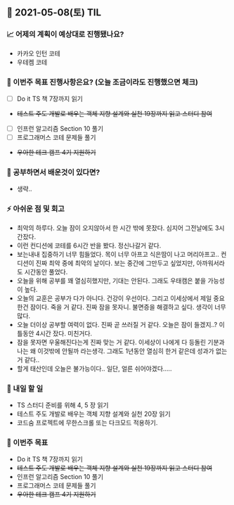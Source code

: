 ## 📆 2021-05-08(토) TIL

### 📈 어제의 계획이 예상대로 진행됐나요?
- 카카오 인턴 코테
- 우테켐 코테

### 🦄 이번주 목표 진행사항은요? (오늘 조금이라도 진행했으면 체크)
- [ ] Do it TS 책 7장까지 읽기
- ~~테스트 주도 개발로 배우는 객체 지향 설계와 실천 19장까지 읽고 스터디 참여~~
- [ ] 인프런 알고리즘 Section 10 풀기
- [ ] 프로그래머스 코테 문제들 풀기
- ~~우아한 테크 캠프 4기 지원하기~~

### 🤔 공부하면서 배운것이 있다면?
- 생략..

### ⚡ 아쉬운 점 및 회고
- 최악의 하루다. 오늘 잠이 오지않아서 한 시간 밖에 못잤다. 심지어 그전날에도 3시간잤다.
- 이런 컨디션에 코테를 6시간 반을 봤다. 정신나갈거 같다.
- 보는내내 집중하기 너무 힘들었다. 목이 너무 아프고 식은땀이 나고 머리아프고.. 컨디션이 진짜 최악 중에 최악의 날이다. 보는 중간에 그만두고 싶었지만, 아까워서라도 시간동안 풀었다.
- 오늘을 위해 공부를 꽤 열심히했지만, 기대는 안된다. 그래도 우태캠은 붙을 가능성이 높다.
- 오늘의 교훈은 공부가 다가 아니다. 건강이 우선이다. 그리고 이세상에서 제일 중요한건 잠이다. 죽을 거 같다. 진짜 잠을 못자니. 불면증을 해결하고 싶다. 생각이 너무 많다.
- 오늘 더이상 공부할 여력이 없다. 진짜 곧 쓰러질 거 같다. 오늘은 잠이 들겠지..? 이틀동안 4시간 잤다. 미친거다.
- 잠을 못자면 우울해진다는게 진짜 맞는 거 같다. 이세상이 나에게 다 등돌린 기분과 나는 왜 이것밖에 안될까 라는생각. 그래도 1년동안 열심히 한거 같은데 성과가 없는 거 같다..
- 할게 태산인데 오늘은 불가능이다.. 일단, 얼른 쉬어야겠다.....

### 🚀 내일 할 일
- TS 스터디 준비를 위해 4, 5 장 읽기
- 테스트 주도 개발로 배우는 객체 지향 설계와 실천 20장 읽기
- 코드숨 프로젝트에 무한스크롤 또는 다크모드 적용하기.

### 🎯 이번주 목표
- Do it TS 책 7장까지 읽기
- ~~테스트 주도 개발로 배우는 객체 지향 설계와 실천 19장까지 읽고 스터디 참여~~
- 인프런 알고리즘 Section 10 풀기
- 프로그래머스 코테 문제들 풀기
- ~~우아한 테크 캠프 4기 지원하기~~
